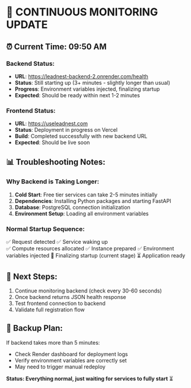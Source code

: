 # 🔄 CONTINUOUS MONITORING UPDATE

## ⏰ **Current Time: 09:50 AM**

### **Backend Status:** 
- **URL**: https://leadnest-backend-2.onrender.com/health
- **Status**: Still starting up (3+ minutes - slightly longer than usual)
- **Progress**: Environment variables injected, finalizing startup
- **Expected**: Should be ready within next 1-2 minutes

### **Frontend Status:**
- **URL**: https://useleadnest.com
- **Status**: Deployment in progress on Vercel
- **Build**: Completed successfully with new backend URL
- **Expected**: Should be live soon

## 📊 **Troubleshooting Notes:**

### Why Backend is Taking Longer:
1. **Cold Start**: Free tier services can take 2-5 minutes initially
2. **Dependencies**: Installing Python packages and starting FastAPI
3. **Database**: PostgreSQL connection initialization
4. **Environment Setup**: Loading all environment variables

### Normal Startup Sequence:
✅ Request detected
✅ Service waking up  
✅ Compute resources allocated
✅ Instance prepared
✅ Environment variables injected
🔄 Finalizing startup (current stage)
⏳ Application ready

## 🎯 **Next Steps:**
1. Continue monitoring backend (check every 30-60 seconds)
2. Once backend returns JSON health response
3. Test frontend connection to backend
4. Validate full registration flow

## 📝 **Backup Plan:**
If backend takes more than 5 minutes:
- Check Render dashboard for deployment logs
- Verify environment variables are correctly set
- May need to trigger manual redeploy

**Status: Everything normal, just waiting for services to fully start** ⏳
